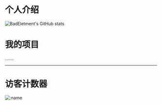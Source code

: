# 个人介绍 

![BadEletment's GitHub stats](https://github-readme-stats.vercel.app/api?username=JusticeElement&theme=dracula&show_icons=true)
# 我的项目
.......

- - -
# 访客计数器
![:name](https://count.getloli.com/get/@BadElement?theme=gelbooru)

